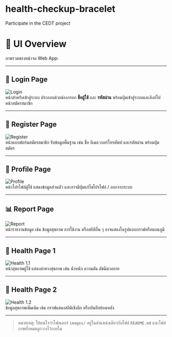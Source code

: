 # health-checkup-bracelet
Participate in the CEDT project

# 📱 UI Overview

ภาพรวมของหน้าจอ Web App:

---

## 🔐 Login Page
![Login](images/login.jpg)  
หน้าสำหรับเข้าสู่ระบบ ประกอบด้วยช่องกรอก **ชื่อผู้ใช้** และ **รหัสผ่าน** พร้อมปุ่มเข้าสู่ระบบและลิงก์ไปหน้าสมัครสมาชิก

---

## 📝 Register Page
![Register](images/register.jpg)  
หน้าแบบฟอร์มสมัครสมาชิก รับข้อมูลพื้นฐาน เช่น ชื่อ อีเมล เบอร์โทรศัพท์ และรหัสผ่าน พร้อมปุ่มสมัคร

---

## 👤 Profile Page
![Profile](images/profile.jpg)  
หน้าโปรไฟล์ผู้ใช้ แสดงข้อมูลส่วนตัว และอาจมีปุ่มแก้ไขโปรไฟล์ / ออกจากระบบ

---

## 📊 Report Page
![Report](images/report.jpg)  
หน้ารายงานข้อมูล เช่น ข้อมูลสุขภาพ การใช้งาน หรือสถิติอื่น ๆ อาจแสดงในรูปแบบกราฟหรือแผนภูมิ

---

## 💖 Health Page 1
![Health 1.1](images/health1.1.jpg)  
หน้าสุขภาพผู้ใช้ แสดงค่าทางสุขภาพ เช่น น้ำหนัก ความดัน ดัชนีมวลกาย

---

## 💖 Health Page 2
![Health 1.2](images/health1.2.jpg)  
ข้อมูลสุขภาพเพิ่มเติม เช่น กราฟแสดงสถิติเชิงลึก หรือบันทึกย้อนหลัง

---

> หมายเหตุ: ให้แน่ใจว่าโฟลเดอร์ `images/` อยู่ในตำแหน่งเดียวกับไฟล์ `README.md` และไฟล์ภาพทั้งหมดถูกวางไว้ภายใน
